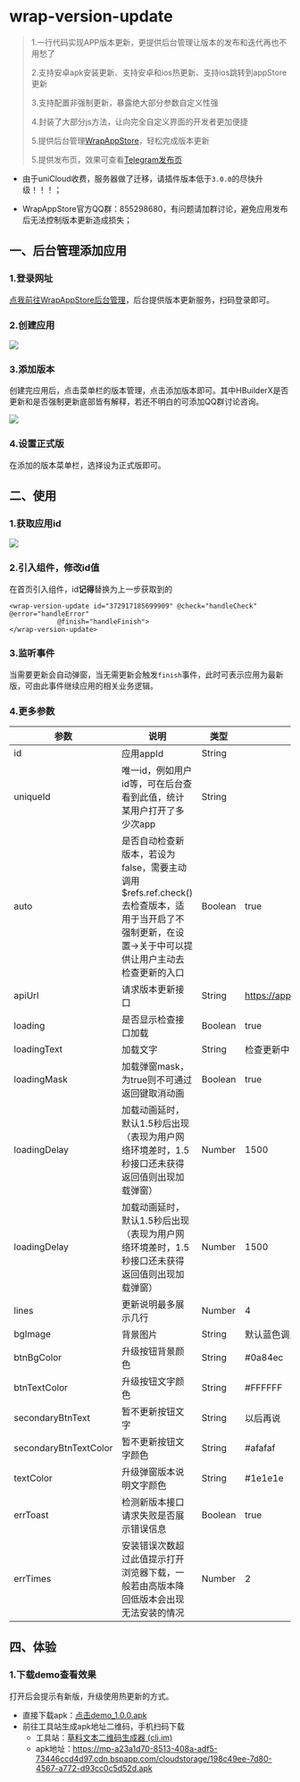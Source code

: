 # wrap-version-update

> 1.一行代码实现APP版本更新，更提供后台管理让版本的发布和迭代再也不用愁了
>
> 2.支持安卓apk安装更新、支持安卓和ios热更新、支持ios跳转到appStore更新
>
> 3.支持配置非强制更新，暴露绝大部分参数自定义性强
>
> 4.封装了大部分js方法，让向完全自定义界面的开发者更加便捷
>
> 5.提供后台管理[WrapAppStore](https://apps.seepine.com/)，轻松完成版本更新
>
> 5.提供发布页，效果可查看[Telegram发布页](https://apps.seepine.com/app/375348123164741)

- 由于uniCloud收费，服务器做了迁移，请插件版本低于`3.0.0`的尽快升级！！！；

- WrapAppStore官方QQ群：855298680，有问题请加群讨论，避免应用发布后无法控制版本更新造成损失；


## 一、后台管理添加应用

### 1.登录网址

[点我前往WrapAppStore后台管理](https://apps.seepine.com/)，后台提供版本更新服务，扫码登录即可。

### 2.创建应用

![](https://s1.ax1x.com/2023/01/08/pSZG43T.png)

### 3.添加版本

创建完应用后，点击菜单栏的版本管理，点击添加版本即可。其中HBuilderX是否更新和是否强制更新底部皆有解释，若还不明白的可添加QQ群讨论咨询。

![](https://s1.ax1x.com/2023/01/08/pSZGTu4.png)

### 4.设置正式版

在添加的版本菜单栏，选择设为正式版即可。

## 二、使用

### 1.获取应用id

![](https://s1.ax1x.com/2023/01/08/pSZGHb9.png)

### 2.引入组件，修改id值

在首页引入组件，id**记得**替换为上一步获取到的

```
<wrap-version-update id="372917185699909" @check="handleCheck" @error="handleError"
			@finish="handleFinish">
</wrap-version-update>
```

### 3.监听事件

当需要更新会自动弹窗，当无需更新会触发`finish`事件，此时可表示应用为最新版，可由此事件继续应用的相关业务逻辑。

### 4.更多参数



| 参数         | 说明                                                         | 类型    | 默认                                                         |
| ------------ | ------------------------------------------------------------ | ------- | ------------------------------------------------------------ |
| id           | 应用appId                                                    | String  |                                                              |
| uniqueId | 唯一id，例如用户id等，可在后台查看到此值，统计某用户打开了多少次app | String | |
| auto | 是否自动检查新版本，若设为false，需要主动调用$refs.ref.check()去检查版本，适用于当开启了不强制更新，在设置->关于中可以提供让用户主动去检查更新的入口 | Boolean | true |
| apiUrl       | 请求版本更新接口                                             | String  | https://appsapi.seepine.com/v1/check |
| loading      | 是否显示检查接口加载                                         | Boolean | true                                                         |
| loadingText  | 加载文字                                                     | String  | 检查更新中                                                   |
| loadingMask  | 加载弹窗mask，为true则不可通过返回键取消动画                 | Boolean | true                                                         |
| loadingDelay | 加载动画延时，默认1.5秒后出现（表现为用户网络环境差时，1.5秒接口还未获得返回值则出现加载弹窗） | Number  | 1500        |
| loadingDelay | 加载动画延时，默认1.5秒后出现（表现为用户网络环境差时，1.5秒接口还未获得返回值则出现加载弹窗） | Number  | 1500    |
| lines      | 更新说明最多展示几行 | Number  | 4 |
| bgImage | 背景图片 | String | 默认蓝色调火箭背景图 |
| btnBgColor        | 升级按钮背景颜色                                                 | String  | #0a84ec      |
| btnTextColor | 升级按钮文字颜色                                             | String  | #FFFFFF                                                      |
| secondaryBtnText | 暂不更新按钮文字 | String | 以后再说 |
| secondaryBtnTextColor | 暂不更新按钮文字颜色 | String | #afafaf |
| textColor    | 升级弹窗版本说明文字颜色                                     | String  | #1e1e1e                                                      |
| errToast     | 检测新版本接口请求失败是否展示错误信息                       | Boolean | true                                                         |
| errTimes | 安装错误次数超过此值提示打开浏览器下载，一般若由高版本降回低版本会出现无法安装的情况 | Number | 2 |





## 四、体验

### 1.下载demo查看效果

打开后会提示有新版，升级使用热更新的方式。

- 直接下载apk：[点击demo_1.0.0.apk](https://mp-a23a1d70-8513-408a-adf5-73446ccd4d97.cdn.bspapp.com/cloudstorage/198c49ee-7d80-4567-a772-d93cc0c5d52d.apk)
- 前往工具站生成apk地址二维码，手机扫码下载
  - 工具站：[草料文本二维码生成器 (cli.im)](https://cli.im/text)
  - apk地址：https://mp-a23a1d70-8513-408a-adf5-73446ccd4d97.cdn.bspapp.com/cloudstorage/198c49ee-7d80-4567-a772-d93cc0c5d52d.apk

